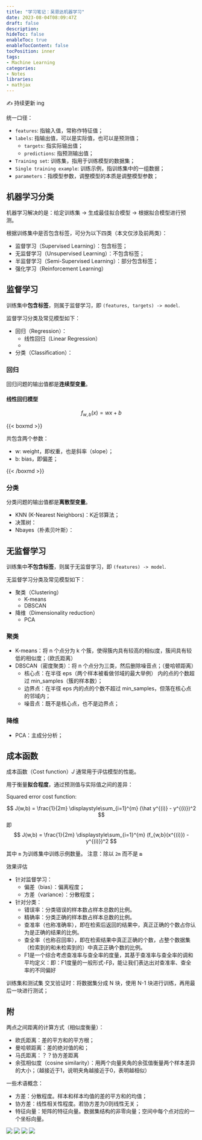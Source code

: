 ```yaml
---
title: "学习笔记：吴恩达机器学习"
date: 2023-08-04T08:09:47Z
draft: false
description: 
hideToc: false
enableToc: true
enableTocContent: false
tocPosition: inner
tags:
- Machine Learning
categories:
- Notes
libraries:
- mathjax
---
```


✍ 持续更新 ing

统一口径：

- `features`: 指输入值，常称作特征值；
- `labels`: 指输出值，可以是实际值，也可以是预测值；
  - `targets`: 指实际输出值；
  - `predictions`: 指预测输出值；
- `Training set`: 训练集，指用于训练模型的数据集；
- `Single training example`: 训练示例，指训练集中的一组数据；
- `parameters`：指模型参数，调整模型的本质是调整模型参数；

## 机器学习分类

机器学习解决的是：给定训练集 -> 生成最佳拟合模型 -> 根据拟合模型进行预测。

根据训练集中是否包含标签，可分为以下四类（本文仅涉及前两类）：

- 监督学习（Supervised Learning）：包含标签；
- 无监督学习（Unsupervised Learning）：不包含标签；
- 半监督学习（Semi-Supervised Learning）：部分包含标签；
- 强化学习（Reinforcement Learning）

## 监督学习

训练集中**包含标签**，则属于监督学习，即 `(features, targets) -> model`.

监督学习分类及常见模型如下：

- 回归（Regression）：
  - 线性回归（Linear Regression）
  - 
- 分类（Classification）：

### 回归

回归问题的输出值都是**连续型变量**。

#### 线性回归模型

$$ f_{w,b}(x) = wx + b $$

{{< boxmd >}}

共包含两个参数：
- w: weight，即权重，也是斜率（slope）；
- b: bias，即偏差；

{{< /boxmd >}}

### 分类

分类问题的输出值都是**离散型变量**。

- KNN (K-Nearest Neighbors)：K近邻算法；
- 决策树：
- Nbayes（朴素贝叶斯）：

## 无监督学习

训练集中**不包含标签**，则属于无监督学习，即 `(features) -> model`.

无监督学习分类及常见模型如下：

- 聚类（Clustering）
  - K-means
  - DBSCAN
- 降维（Dimensionality reduction）
  - PCA

### 聚类

- K-means：将 n 个点分为 k 个簇，使得簇内具有较高的相似度，簇间具有较低的相似度；（欧氏距离）
- DBSCAN（密度聚类）：将 n 个点分为三类，然后删除噪音点；（曼哈顿距离）
  - 核心点：在半径 eps（两个样本被看做邻域的最大举例） 内的点的个数超过 min_samples（簇的样本数）；
  - 边界点：在半径 eps 内的点的个数不超过 min_samples，但落在核心点的邻域内；
  - 噪音点：既不是核心点，也不是边界点；

### 降维

- PCA：主成分分析；


## 成本函数

成本函数（Cost function）$J$ 通常用于评估模型的性能。

用于衡量**拟合程度**，通过预测值与实际值之间的差异：

Squared error cost function:

$$
J(w,b) = \frac{1}{2m} \displaystyle\sum_{i=1}^{m} (\hat y^{(i)} - y^{(i)})^2 
$$
即
$$ 
J(w,b) = \frac{1}{2m} \displaystyle\sum_{i=1}^{m} (f_{w,b}(x^{(i)}) - y^{(i)})^2 
$$

其中 `m` 为训练集中训练示例数量。
注意：除以 `2m` 而不是 ~~`m`~~


效果评估
- 针对监督学习：
  - 偏差（bias）：偏离程度；
  - 方差（variance）：分散程度；
- 针对分类：
  - 错误率：分类错误的样本数占样本总数的比例。
  - 精确率：分类正确的样本数占样本总数的比例。
  - 查准率（也称准确率），即在检索后返回的结果中，真正正确的个数占你认为是正确的结果的比例。
  - 查全率（也称召回率），即在检索结果中真正正确的个数，占整个数据集（检索到的和未检索到的）中真正正确个数的比例。
  - F1是一个综合考虑查准率与查全率的度量，其基于查准率与查全率的调和平均定义：即：F1度量的一般形式-Fβ，能让我们表达出对查准率、查全率的不同偏好
  


训练集和测试集
交叉验证时：将数据集分成 N 块，使用 N-1 块进行训练，再用最后一块进行测试；

## 附

两点之间距离的计算方式（相似度衡量）：
- 欧氏距离：差的平方和的平方根；
- 曼哈顿距离：差的绝对值的和；
- 马氏距离：？？协方差距离
- 余弦相似度（cosine similarity）：用两个向量夹角的余弦值衡量两个样本差异的大小；（越接近于1，说明夹角越接近于0，表明越相似）


一些术语概念：
- 方差：分散程度。样本和样本均值的差的平方和的均值；
- 协方差：线性相关性程度。若协方差为0则线性无关；
- 特征向量：矩阵的特征向量。数据集结构的非零向量；空间中每个点对应的一个坐标向量。





<img src='https://www.nvidia.cn/content/dam/en-zz/Solutions/gtcf20/data-analytics/nvidia-ai-data-science-workflow-diagram.svg'>

<img src='https://easyai.tech/wp-content/uploads/2022/08/523c0-2019-08-21-application.png.webp'>

<img src='https://www.tibco.com/sites/tibco/files/media_entity/2021-05/random-forest-diagram.svg'>

<img src='https://miro.medium.com/v2/resize:fit:1204/format:webp/1*iWHiPjPv0yj3RKaw0pJ7hA.png'>